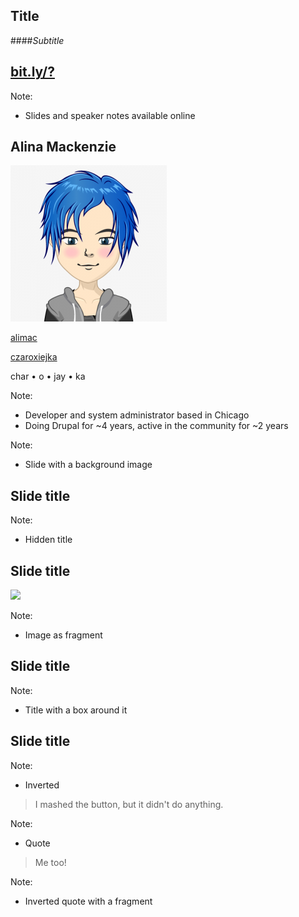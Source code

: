 ## <i class="fa fa-sign-in"></i> Title
####_Subtitle_



## [bit.ly/?](http://bit.ly/?)

Note:
- Slides and speaker notes available online



## Alina Mackenzie
<img src="custom/images/alimac-avatar.png">

<a href="https://www.drupal.org/u/alimac"><i class="fa fa-drupal"></i> alimac</a>

<a href="https://twitter.com/czaroxiejka"><i class="fa fa-twitter"></i> czaroxiejka</a>

char • o • jay • ka
<!-- .element class="fragment" style="word-spacing: 8px;" -->

Note:
- Developer and system administrator based in Chicago
- Doing Drupal for ~4 years, active in the community for ~2 years



<!-- .slide: data-background="custom/images/" data-background-size="" data-state="show-header" data-header="" -->

Note:
- Slide with a background image



<!-- .slide: data-background="custom/images/isle-of-drupal.jpg" data-background-size="1280px" -->
## Slide title
<!-- .element: class="hidden" -->

Note:
- Hidden title



## Slide title
<img src="custom/images/" class="fragment">

Note:
- Image as fragment



## Slide title
<!-- .element: class="heading" -->

Note:
- Title with a box around it



## Slide title
<!-- .element: class="heading invert" -->

Note:
- Inverted



> <i class="fa fa-quote-left"></i>
> I mashed the button, but it didn't do anything.
> <i class="fa fa-quote-right"></i>

Note:
- Quote



> <!-- .element: class="invert" -->
> <i class="fa fa-quote-left"></i>
> Me too!
> <i class="fa fa-quote-right"></i>
> <i class="fa fa-heart fragment current-visible" style="color: #c00;"></i>

Note:
- Inverted quote with a fragment
